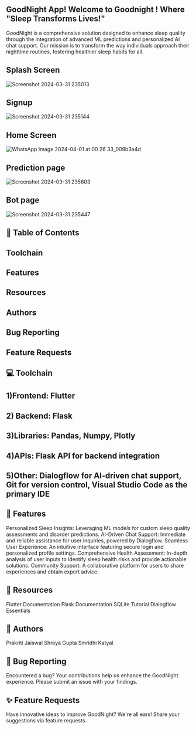 
## GoodNight App!  Welcome to Goodnight ! Where "Sleep Transforms Lives!"
GoodNight is a comprehensive solution designed to enhance sleep quality through the integration of advanced ML predictions and personalized AI chat support. Our mission is to transform the way individuals approach their nighttime routines, fostering healthier sleep habits for all.

## Splash Screen
![Screenshot 2024-03-31 235013](https://github.com/Prakriti2901/TeamEureka/assets/122342001/ea7e8685-ddef-47d2-a2a4-98a946d7c9be)

## Signup
![Screenshot 2024-03-31 235144](https://github.com/Prakriti2901/TeamEureka/assets/122342001/14c6c5bc-5382-46e1-9e1f-e6ecda730a1b)

## Home Screen
![WhatsApp Image 2024-04-01 at 00 26 33_009b3a4d](https://github.com/Prakriti2901/TeamEureka/assets/122342001/0529885b-6cce-496e-a76a-4828d36e7745)

## Prediction page 
![Screenshot 2024-03-31 235603](https://github.com/Prakriti2901/TeamEureka/assets/122342001/f5862054-642f-41a2-94f0-ea558ef4a3a5)

## Bot page 
![Screenshot 2024-03-31 235447](https://github.com/Prakriti2901/TeamEureka/assets/122342001/39aa8daa-f175-4eeb-b424-8b4e2fae754c)


## 📌 Table of Contents

## Toolchain
## Features
## Resources
## Authors
## Bug Reporting
## Feature Requests

## 💻 Toolchain
 ## 1)Frontend: Flutter
 ## 2) Backend: Flask
 ## 3)Libraries: Pandas, Numpy, Plotly
 ## 4)APIs: Flask API for backend integration
 ## 5)Other: Dialogflow for AI-driven chat support, Git for version control, Visual Studio Code as the primary IDE

## 🚀 Features
Personalized Sleep Insights: Leveraging ML models for custom sleep quality assessments and disorder predictions.
AI-Driven Chat Support: Immediate and reliable assistance for user inquiries, powered by Dialogflow.
Seamless User Experience: An intuitive interface featuring secure login and personalized profile settings.
Comprehensive Health Assessment: In-depth analysis of user inputs to identify sleep health risks and provide actionable solutions.
Community Support: A collaborative platform for users to share experiences and obtain expert advice.

## 🔗 Resources
Flutter Documentation
Flask Documentation
SQLite Tutorial
Dialogflow Essentials

## 👥 Authors
Prakriti Jaiswal
Shreya Gupta
Smridhi Katyal

## 🐞 Bug Reporting
Encountered a bug? Your contributions help us enhance the GoodNight experience. Please submit an issue with your findings.

## ✨ Feature Requests
Have innovative ideas to improve GoodNight? We're all ears! Share your suggestions via feature requests. 
